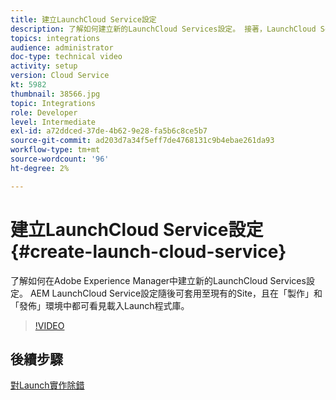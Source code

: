 ```yaml
---
title: 建立LaunchCloud Service設定
description: 了解如何建立新的LaunchCloud Services設定。 接著，LaunchCloud Service設定便可套用至現有的Site，且在製作和發佈環境中都可看到載入Launch程式庫。
topics: integrations
audience: administrator
doc-type: technical video
activity: setup
version: Cloud Service
kt: 5982
thumbnail: 38566.jpg
topic: Integrations
role: Developer
level: Intermediate
exl-id: a72ddced-37de-4b62-9e28-fa5b6c8ce5b7
source-git-commit: ad203d7a34f5eff7de4768131c9b4ebae261da93
workflow-type: tm+mt
source-wordcount: '96'
ht-degree: 2%

---
```


# 建立LaunchCloud Service設定 {#create-launch-cloud-service}

了解如何在Adobe Experience Manager中建立新的LaunchCloud Services設定。 AEM LaunchCloud Service設定隨後可套用至現有的Site，且在「製作」和「發佈」環境中都可看見載入Launch程式庫。

>[!VIDEO](https://video.tv.adobe.com/v/38566?quality=12&learn=on)

## 後續步驟

[對Launch實作除錯](debug-launch-implementation.md)
